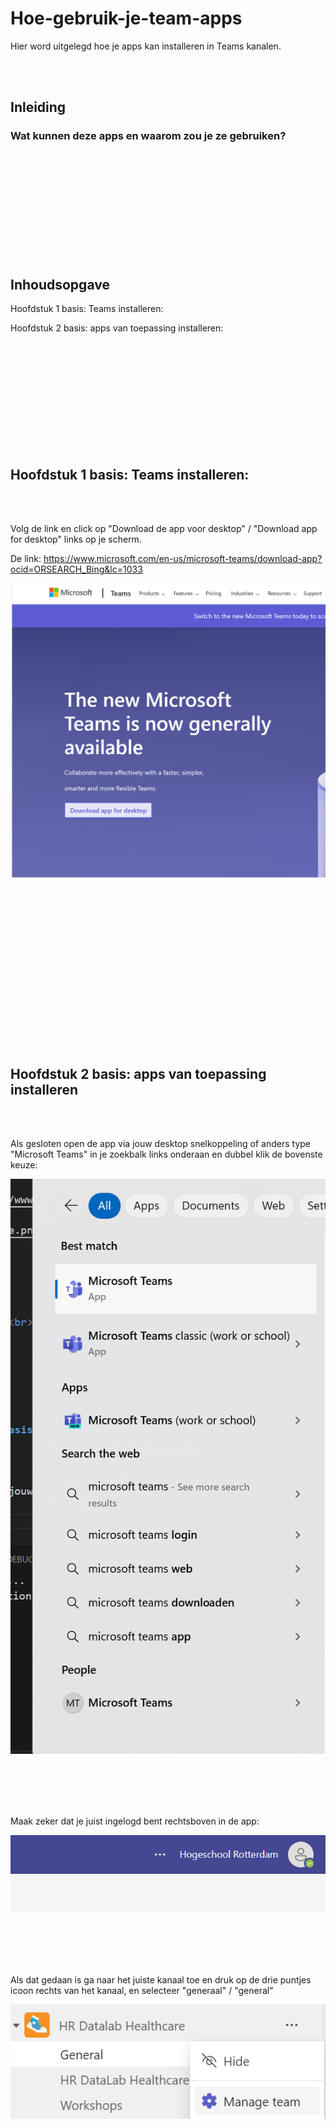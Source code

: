 # Hoe-gebruik-je-team-apps

Hier word uitgelegd hoe je apps kan installeren in Teams kanalen.


<br><br>







## Inleiding 

### Wat kunnen deze apps en waarom zou je ze gebruiken?


<br><br><br><br><br><br><br><br><br><br>






## Inhoudsopgave

Hoofdstuk 1 basis: Teams installeren:

Hoofdstuk 2 basis: apps van toepassing installeren:

<br><br><br><br><br><br><br><br><br><br>






## Hoofdstuk 1 basis: Teams installeren:

<br><br>

Volg de link en click op "Download de app voor desktop" / "Download app for desktop" links op je scherm.

De link: https://www.microsoft.com/en-us/microsoft-teams/download-app?ocid=ORSEARCH_Bing&lc=1033

![alt text](image.png)

<br><br><br><br>



<br><br><br><br><br><br><br><br><br><br>






## Hoofdstuk 2 basis: apps van toepassing installeren

<br><br>

Als gesloten open de app via jouw desktop snelkoppeling of anders type "Microsoft Teams" in je zoekbalk links onderaan en dubbel klik de bovenste keuze:

![alt text](image-1.png)

<br><br><br><br>

Maak zeker dat je juist ingelogd bent rechtsboven in de app:

![alt text](image-2.png)

<br><br><br><br>

Als dat gedaan is ga naar het juiste kanaal toe en druk op de drie puntjes icoon rechts van het kanaal, en selecteer "generaal" / "general"

![alt text](image-3.png)

<br><br><br><br>

